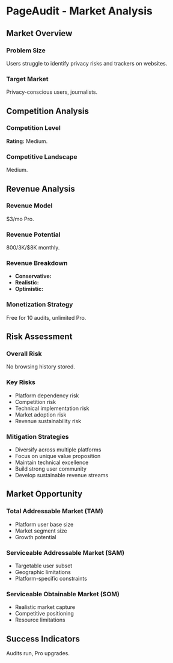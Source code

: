 # PageAudit - Market Analysis

## Market Overview

### Problem Size
Users struggle to identify privacy risks and trackers on websites.

### Target Market
Privacy-conscious users, journalists.

## Competition Analysis

### Competition Level
**Rating:** Medium.

### Competitive Landscape
Medium.

## Revenue Analysis

### Revenue Model
$3/mo Pro.

### Revenue Potential
$800/$3K/$8K monthly.

### Revenue Breakdown
- **Conservative:** 
- **Realistic:** 
- **Optimistic:** 

### Monetization Strategy
Free for 10 audits, unlimited Pro.

## Risk Assessment

### Overall Risk
No browsing history stored.

### Key Risks
- Platform dependency risk
- Competition risk
- Technical implementation risk
- Market adoption risk
- Revenue sustainability risk

### Mitigation Strategies
- Diversify across multiple platforms
- Focus on unique value proposition
- Maintain technical excellence
- Build strong user community
- Develop sustainable revenue streams

## Market Opportunity

### Total Addressable Market (TAM)
- Platform user base size
- Market segment size
- Growth potential

### Serviceable Addressable Market (SAM)
- Targetable user subset
- Geographic limitations
- Platform-specific constraints

### Serviceable Obtainable Market (SOM)
- Realistic market capture
- Competitive positioning
- Resource limitations

## Success Indicators
Audits run, Pro upgrades.
